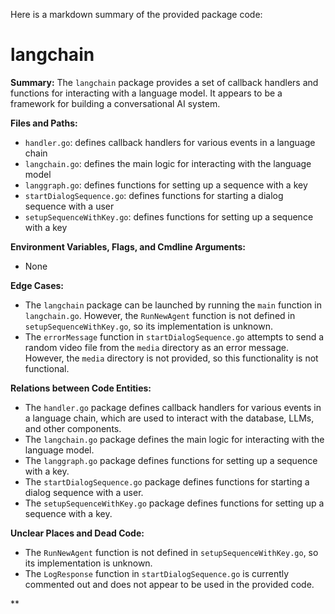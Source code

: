 Here is a markdown summary of the provided package code:

**langchain**
================

**Summary:**
The `langchain` package provides a set of callback handlers and functions for interacting with a language model. It appears to be a framework for building a conversational AI system.

**Files and Paths:**

* `handler.go`: defines callback handlers for various events in a language chain
* `langchain.go`: defines the main logic for interacting with the language model
* `langgraph.go`: defines functions for setting up a sequence with a key
* `startDialogSequence.go`: defines functions for starting a dialog sequence with a user
* `setupSequenceWithKey.go`: defines functions for setting up a sequence with a key

**Environment Variables, Flags, and Cmdline Arguments:**

* None

**Edge Cases:**

* The `langchain` package can be launched by running the `main` function in `langchain.go`. However, the `RunNewAgent` function is not defined in `setupSequenceWithKey.go`, so its implementation is unknown.
* The `errorMessage` function in `startDialogSequence.go` attempts to send a random video file from the `media` directory as an error message. However, the `media` directory is not provided, so this functionality is not functional.

**Relations between Code Entities:**

* The `handler.go` package defines callback handlers for various events in a language chain, which are used to interact with the database, LLMs, and other components.
* The `langchain.go` package defines the main logic for interacting with the language model.
* The `langgraph.go` package defines functions for setting up a sequence with a key.
* The `startDialogSequence.go` package defines functions for starting a dialog sequence with a user.
* The `setupSequenceWithKey.go` package defines functions for setting up a sequence with a key.

**Unclear Places and Dead Code:**

* The `RunNewAgent` function is not defined in `setupSequenceWithKey.go`, so its implementation is unknown.
* The `LogResponse` function in `startDialogSequence.go` is currently commented out and does not appear to be used in the provided code.

**